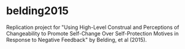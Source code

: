 # belding2015
Replication project for "Using High-Level Construal and Perceptions of Changeability to Promote Self-Change Over Self-Protection Motives in Response to Negative Feedback" by Belding, et al (2015).
